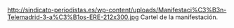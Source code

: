 http://sindicato-periodistas.es/wp-content/uploads/Manifestaci%C3%B3n-Telemadrid-3-a%C3%B1os-ERE-212x300.jpg
Cartel de la manifestación.
